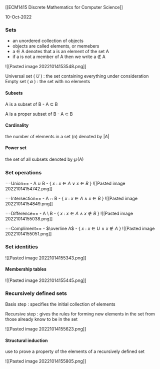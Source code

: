 [[ECM1415 Discrete Mathematics for Computer Science]]

10-Oct-2022

### Sets

- an unordered collection of objects
- objects are called elements, or memebers
- a $\in$ A denotes that a is an element of the set A
- if a is not a member of A then we write a $\notin$ A

![[Pasted image 20221014153548.png]]

Universal set ( $U$ ) : the set containing everything under consideration
Empty set ( $\emptyset$ ) : the set with no elements

#### Subsets

A is a subset of B - A $\subseteq$ B

A is a proper subset of B - A $\subset$ B

#### Cardinality

the number of elements in a set (n)
denoted by $|A|$ 

#### Power set

the set of all subsets
denoted by $\wp$(A)


### Set operations

==Union== - A $\cup$ B - { $x$ : $x \in A$ $\lor$ $x \in B$ }
![[Pasted image 20221014154742.png]]

==Intersection== - A $\cap$ B - { $x$ : $x \in A$ $\land$ $x \in B$ }
![[Pasted image 20221014154849.png]]

==Difference== - A $\setminus$ B - { $x$ : $x \in A$ $\land$ $x \notin B$ }
![[Pasted image 20221014155038.png]]

==Compliment== - $\overline A$ - { $x$ : $x \in U$ $\land$ $x \notin A$ }
![[Pasted image 20221014155051.png]]

### Set identities

![[Pasted image 20221014155343.png]]

#### Membership tables

![[Pasted image 20221014155445.png]]


### Recursively defined sets

Basis step : specifies the initial collection of elements

Recursive step : gives the rules for forming new elements in the set from those already know to be in the set

![[Pasted image 20221014155623.png]]

#### Structural induction

use to prove a property of the elements of a recursively defined set

![[Pasted image 20221014155805.png]]
